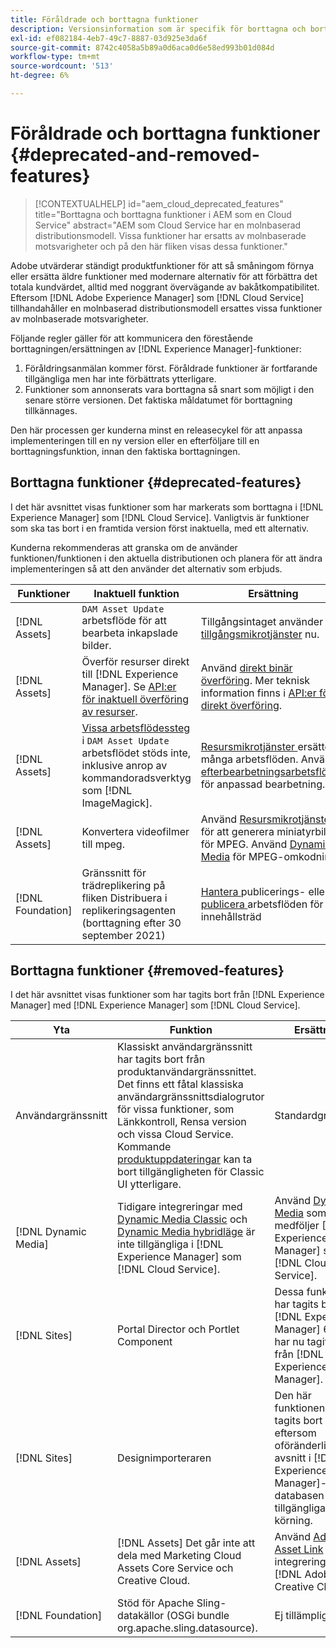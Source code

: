 ```yaml
---
title: Föråldrade och borttagna funktioner
description: Versionsinformation som är specifik för borttagna och borttagna funktioner i [!DNL Adobe Experience Manager] som en [!DNL Cloud Service].
exl-id: ef082184-4eb7-49c7-8887-03d925e3da6f
source-git-commit: 8742c4058a5b89a0d6aca0d6e58ed993b01d084d
workflow-type: tm+mt
source-wordcount: '513'
ht-degree: 6%

---
```


# Föråldrade och borttagna funktioner {#deprecated-and-removed-features}

>[!CONTEXTUALHELP]
>id="aem_cloud_deprecated_features"
>title="Borttagna och borttagna funktioner i AEM som en Cloud Service"
>abstract="AEM som Cloud Service har en molnbaserad distributionsmodell. Vissa funktioner har ersatts av molnbaserade motsvarigheter och på den här fliken visas dessa funktioner."


Adobe utvärderar ständigt produktfunktioner för att så småningom förnya eller ersätta äldre funktioner med modernare alternativ för att förbättra det totala kundvärdet, alltid med noggrant övervägande av bakåtkompatibilitet. Eftersom [!DNL Adobe Experience Manager] som [!DNL Cloud Service] tillhandahåller en molnbaserad distributionsmodell ersattes vissa funktioner av molnbaserade motsvarigheter.

Följande regler gäller för att kommunicera den förestående borttagningen/ersättningen av [!DNL Experience Manager]-funktioner:

1. Föråldringsanmälan kommer först. Föråldrade funktioner är fortfarande tillgängliga men har inte förbättrats ytterligare.
1. Funktioner som annonserats vara borttagna så snart som möjligt i den senare större versionen. Det faktiska måldatumet för borttagning tillkännages.

Den här processen ger kunderna minst en releasecykel för att anpassa implementeringen till en ny version eller en efterföljare till en borttagningsfunktion, innan den faktiska borttagningen.

## Borttagna funktioner {#deprecated-features}

I det här avsnittet visas funktioner som har markerats som borttagna i [!DNL Experience Manager] som [!DNL Cloud Service]. Vanligtvis är funktioner som ska tas bort i en framtida version först inaktuella, med ett alternativ.

Kunderna rekommenderas att granska om de använder funktionen/funktionen i den aktuella distributionen och planera för att ändra implementeringen så att den använder det alternativ som erbjuds.

| Funktioner | Inaktuell funktion | Ersättning |
| ------------ | ------------------ | ----------- |
| [!DNL Assets] | `DAM Asset Update` arbetsflöde för att bearbeta inkapslade bilder. | Tillgångsintaget använder [tillgångsmikrotjänster](/help/assets/asset-microservices-overview.md) nu. |
| [!DNL Assets] | Överför resurser direkt till [!DNL Experience Manager]. Se [API:er för inaktuell överföring av resurser](/help/assets/developer-reference-material-apis.md#deprecated-asset-upload-api). | Använd [direkt binär överföring](/help/assets/add-assets.md). Mer teknisk information finns i [API:er för direkt överföring](/help/assets/developer-reference-material-apis.md#upload-binary). |
| [!DNL Assets] | [Vissa arbetsflödessteg ](/help/assets/developer-reference-material-apis.md#post-processing-workflows-steps) i  `DAM Asset Update` arbetsflödet stöds inte, inklusive anrop av kommandoradsverktyg som  [!DNL ImageMagick]. | [Resursmikrotjänster ](/help/assets/asset-microservices-overview.md) ersätter många arbetsflöden. Använd [efterbearbetningsarbetsflöden](/help/assets/asset-microservices-configure-and-use.md#post-processing-workflows) för anpassad bearbetning. |
| [!DNL Assets] | Konvertera videofilmer till mpeg. | Använd [Resursmikrotjänster](/help/assets/asset-microservices-overview.md) för att generera miniatyrbilder för MPEG. Använd [Dynamic Media](/help/assets/manage-video-assets.md) för MPEG-omkodning. |
| [!DNL Foundation] | Gränssnitt för trädreplikering på fliken Distribuera i replikeringsagenten (borttagning efter 30 september 2021) | [Hantera ](/help/operations/replication.md#manage-publication) publicerings- eller  [publicera ](/help/operations/replication.md#publish-content-tree-workflow) arbetsflöden för innehållsträd |

## Borttagna funktioner {#removed-features}

I det här avsnittet visas funktioner som har tagits bort från [!DNL Experience Manager] med [!DNL Experience Manager] som [!DNL Cloud Service].

| Yta | Funktion | Ersättning |
| ------------ | ------------------ | ----------- |
| Användargränssnitt | Klassiskt användargränssnitt har tagits bort från produktanvändargränssnittet. Det finns ett fåtal klassiska användargränssnittsdialogrutor för vissa funktioner, som Länkkontroll, Rensa version och vissa Cloud Service. Kommande [produktuppdateringar](/help/release-notes/home.md) kan ta bort tillgängligheten för Classic UI ytterligare. | Standardgränssnitt |
| [!DNL Dynamic Media] | Tidigare integreringar med [Dynamic Media Classic](https://experienceleague.adobe.com/docs/experience-manager-65/administering/integration/scene7.html#integration) och [Dynamic Media hybridläge](https://experienceleague.adobe.com/docs/experience-manager-65/assets/dynamic/config-dynamic.html#dynamic) är inte tillgängliga i [!DNL Experience Manager] som [!DNL Cloud Service]. | Använd [Dynamic Media](/help/assets/dynamic-media/dynamic-media.md) som medföljer [!DNL Experience Manager] som [!DNL Cloud Service]. |
| [!DNL Sites] | Portal Director och Portlet Component | Dessa funktioner har tagits bort i [!DNL Experience Manager] 6.4 och har nu tagits bort från [!DNL Experience Manager]. |
| [!DNL Sites] | Designimporteraren | Den här funktionen har tagits bort eftersom oföränderliga avsnitt i [!DNL Experience Manager]-databasen inte är tillgängliga vid körning. |
| [!DNL Assets] | [!DNL Assets] Det går inte att dela med Marketing Cloud Assets Core Service och Creative Cloud. | Använd [Adobe Asset Link](https://helpx.adobe.com/enterprise/using/adobe-asset-link.html) för integrering med [!DNL Adobe Creative Cloud]. |
| [!DNL Foundation] | Stöd för Apache Sling-datakällor (OSGi bundle org.apache.sling.datasource). | Ej tillämpligt |
